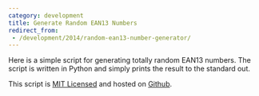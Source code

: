 ```yaml
---
category: development
title: Generate Random EAN13 Numbers
redirect_from:
 - /development/2014/random-ean13-number-generator/
---
```


Here is a simple script for generating totally random EAN13 numbers. The script is written in Python and simply prints the result to the standard out. 

<script src="https://gist.github.com/maxmumford/242969aa64a7b6462630.js"></script>

This script is [MIT Licensed](http://opensource.org/licenses/MIT) and hosted on [Github](https://github.com/maxmumford/random-ean13-generator).

